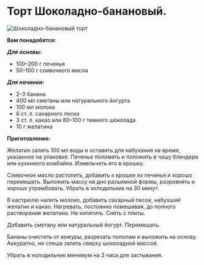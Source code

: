 # Торт Шоколадно-банановый.

![Шоколадно-банановый торт](/images/Kulinar/Desert/tort_chocolad_banan.jpg 'Шоколадно-банановый торт')

**Вам понадобятся:**

_**Для основы:**_

- 100–200 г печенья
- 50–100 г сливочного масла

_**Для начинки:**_

- 2–3 банана
- 400 мл сметаны или натурального йогурта
- 100 мл молока
- 6 ст. л. сахарного песка
- 3 ст. л. какао или 80–100 г темного шоколада
- 10 г желатина

**Приготовление:**

Желатин залить 100 мл воды и оставить для набухания на время, указанное на упаковке. Печенье поломать и положить в чашу блендера или кухонного комбайна. Измельчить его в крошку.

Сливочное масло растопить, добавить к крошке из печенья и хорошо перемешать. Выложить массу на дно разъемной формы, разровнять и хорошо утрамбовать. Убрать в холодильник на 30 минут.

В кастрюлю налить молоко, добавить сахарный песок, набухший желатин и какао. Нагревать, постоянно помешивая, до полного растворения желатина. Не кипятить. Снять с плиты.

Добавить сметану или натуральный йогурт. Перемешать.

Бананы очистить от кожуры, разрезать пополам и выложить на основу. Аккуратно, не спеша залить сверху шоколадной массой.

Убрать в холодильник минимум на 3 часа для застывания.
